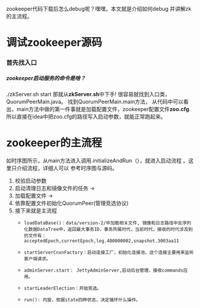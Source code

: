 zookeeper代码下载后怎么debug呢？嘿嘿，本文就是介绍如何debug 并讲解zk的主流程。

# 调试zookeeper源码  
### 首先找入口
#####  zookeeper启动服务的命令是啥？ 
  ./zkServer.sh start
那就从**zkServer.sh**中下手!  很容易就找到入口类，QuorumPeerMain.java。
找到QuorumPeerMain.main方法， 从代码中可以看出，main方法中做的第一件事就是加载配置文件，zookeeper配置文件**zoo.cfg**.
所以直接在idea中把zoo.cfg的路径写入启动参数，就能正常跑起来。

# zookeeper的主流程
如时序图所示，从main方法进入调用.initializeAndRun（），就进入启动流程 。这里只介绍流程，详细人可以  参考时序图与源码。
1. 校验启动参数 
2. 启动清理日志和镜像文件的任务 →
3. 加载配置文件 -> 
4. 依靠配置文件初始化QuorumPeer(管理竞选协议)
5. 接下来就是主流程
	- 	  loadDataBase()：data/version-2/中加载相关文件, 镜像和日志路径中反序列化数据DataTree中，返回最大事务ID，事务所属时代，当前时代，接收的时代涉及到的文件有：acceptedEpoch,currentEpoch,log.400000002,snapshot.3003aa11
	- 	  startServerCnxnFactory：启动连接工厂，初始化连接池，这个连接主要用来监听客户端请求。
	- 	  adminServer.start： JettyAdminServer,启动后台管理，接收commands应用。
	- 	  startLeaderElection：开始竞选。
	- 	  run(): 内旋，依据state四种状态，决定循环什么操作。